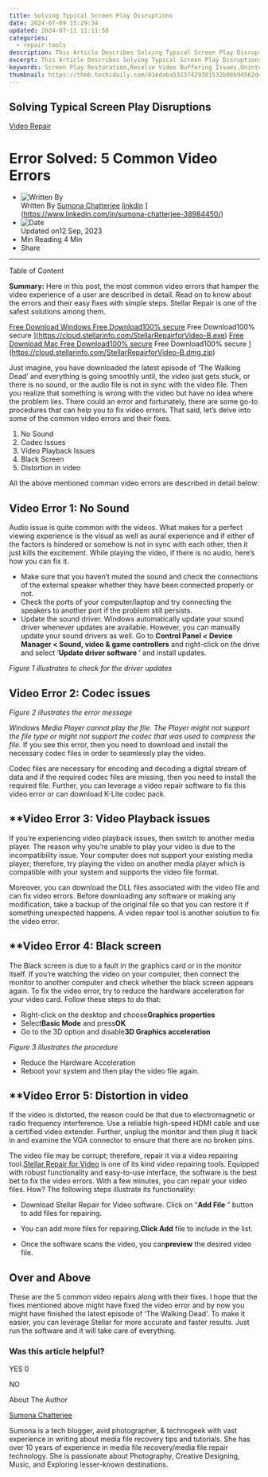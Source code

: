 ```yaml
---
title: Solving Typical Screen Play Disruptions
date: 2024-07-09 15:29:34
updated: 2024-07-11 11:11:50
categories:
  - repair-tools
description: This Article Describes Solving Typical Screen Play Disruptions
excerpt: This Article Describes Solving Typical Screen Play Disruptions
keywords: Screen Play Restoration,Resolve Video Buffering Issues,Uninterrupted Screen Play Experience,Screen Play Error Fixes,Gaming Disruption Remedies,Streaming Playback Troubleshooting,Optimal Screen Play Performance
thumbnail: https://thmb.techidaily.com/01edaba53137429381532b08b94562d4a741359e1c28374d3f1b3c538848d74c.jpg
---
```


## Solving Typical Screen Play Disruptions

[Video Repair](https://tools.techidaily.com/stellardata-recovery/buy-now/)

# Error Solved: 5 Common Video Errors

* ![Written By](https://cdn-cmlep.nitrocdn.com/DLSjJVyzoVcUgUSBlgyEUoGMDKLbWXQr/assets/desktop/optimized/rev-636f8fd/secure.gravatar.com/avatar/51230a434c190250f4ff6504ca157fb6.1e1df7d66b301003bec30db63ac73954)  
 Written By [Sumona Chatterjee](https://tools.techidaily.com/stellardata-recovery/buy-now/) [linkdin](https://cdn-cmlep.nitrocdn.com/DLSjJVyzoVcUgUSBlgyEUoGMDKLbWXQr/assets/images/optimized/rev-636f8fd/www.stellarinfo.com/public/frontEnd/images/author/linkdin.jpg) ](https://www.linkedin.com/in/sumona-chatterjee-38984450/)
* ![Date](https://cdn-cmlep.nitrocdn.com/DLSjJVyzoVcUgUSBlgyEUoGMDKLbWXQr/assets/images/optimized/rev-636f8fd/www.stellarinfo.com/public/frontEnd/images/author/clender.jpg)  
 Updated on12 Sep, 2023
* Min Reading 4  Min
* Share

---

Table of Content

**Summary:** Here in this post, the most common video errors that hamper the video experience of a user are described in detail. Read on to know about the errors and their easy fixes with simple steps. Stellar Repair is one of the safest solutions among them.

[Free Download Windows  Free Download100% secure](https://cdn-cmlep.nitrocdn.com/DLSjJVyzoVcUgUSBlgyEUoGMDKLbWXQr/assets/images/optimized/rev-636f8fd/www.stellarinfo.com/blog/wp-content/themes/stellarblog2024/images/windows.svg)  Free Download100% secure ](https://cloud.stellarinfo.com/StellarRepairforVideo-B.exe) [Free Download Mac  Free Download100% secure](https://cdn-cmlep.nitrocdn.com/DLSjJVyzoVcUgUSBlgyEUoGMDKLbWXQr/assets/images/source/rev-636f8fd/www.stellarinfo.com/blog/wp-content/themes/stellarblog2024/images/mac-os.svg)  Free Download100% secure ](https://cloud.stellarinfo.com/StellarRepairforVideo-B.dmg.zip)

 Just imagine, you have downloaded the latest episode of ‘The Walking Dead’ and everything is going smoothly until, the video just gets stuck, or there is no sound, or the audio file is not in sync with the video file. Then you realize that something is wrong with the video but have no idea where the problem lies. There could an error and fortunately, there are some go-to procedures that can help you to fix video errors. That said, let’s delve into some of the common video errors and their fixes.

1. No Sound
2. Codec Issues
3. Video Playback Issues
4. Black Screen
5. Distortion in video

 All the above mentioned comman video errors are described in detail below:

## **Video Error 1: No Sound**

 Audio issue is quite common with the videos. What makes for a perfect viewing experience is the visual as well as aural experience and if either of the factors is hindered or somehow is not in sync with each other, then it just kills the excitement. While playing the video, if there is no audio, here’s how you can fix it.

* Make sure that you haven’t muted the sound and check the connections of the external speaker whether they have been connected properly or not.
* Check the ports of your computer/laptop and try connecting the speakers to another port if the problem still persists.
* Update the sound driver. Windows automatically update your sound driver whenever updates are available. However, you can manually update your sound drivers as well. Go to **Control Panel < Device Manager < Sound, video & game controllers** and right-click on the drive and select ‘**Update driver software** ’ and install updates.

_Figure 1 illustrates to check for the driver updates_

## **Video Error 2: Codec issues**

_Figure 2 illustrates the error message_

 _Windows Media Player cannot play the file. The Player might not support the file type or might not support the codec that was used to compress the file._ If you see this error, then you need to download and install the necessary codec files in order to seamlessly play the video.

 Codec files are necessary for encoding and decoding a digital stream of data and if the required codec files are missing, then you need to install the required file. Further, you can leverage a video repair software to fix this video error or can download K-Lite codec pack.

## **Video Error 3: Video Playback issues

 If you’re experiencing video playback issues, then switch to another media player. The reason why you’re unable to play your video is due to the incompatibility issue. Your computer does not support your existing media player; therefore, try playing the video on another media player which is compatible with your system and supports the video file format.

 Moreover, you can download the DLL files associated with the video file and can fix video errors. Before downloading any software or making any modification, take a backup of the original file so that you can restore it if something unexpected happens. A video repair tool is another solution to fix the video error.

## **Video Error 4: Black screen

 The Black screen is due to a fault in the graphics card or in the monitor itself. If you’re watching the video on your computer, then connect the monitor to another computer and check whether the black screen appears again. To fix the video error, try to reduce the hardware acceleration for your video card. Follow these steps to do that:

* Right-click on the desktop and choose**Graphics properties**
* Select**Basic Mode** and press**OK**
* Go to the 3D option and disable**3D Graphics acceleration**

_Figure 3 illustrates the procedure_

* Reduce the Hardware Acceleration
* Reboot your system and then play the video file again.

## **Video Error 5: Distortion in video

 If the video is distorted, the reason could be that due to electromagnetic or radio frequency interference. Use a reliable high-speed HDMI cable and use a certified video extender. Further, unplug the monitor and then plug it back in and examine the VGA connector to ensure that there are no broken pins.

 The video file may be corrupt; therefore, repair it via a video repairing tool.[Stellar Repair for Video](https://tools.techidaily.com/stellardata-recovery/buy-now/) is one of its kind video repairing tools. Equipped with robust functionality and easy-to-use interface, the software is the best bet to fix the video errors. With a few minutes, you can repair your video files. How? The following steps illustrate its functionality:

[](https://cloud.stellarinfo.com/StellarRepairforVideo-B.exe) [](https://cloud.stellarinfo.com/StellarRepairforVideo-B.dmg.zip)

* Download Stellar Repair for Video software. Click on “**Add File** ” button to add files for repairing.

* You can add more files for repairing.**Click Add** file to include in the list.

* Once the software scans the video, you can**preview** the desired video file.

## **Over and Above**

 These are the 5 common video repairs along with their fixes. I hope that the fixes mentioned above might have fixed the video error and by now you might have finished the latest episode of ‘The Walking Dead’. To make it easier, you can leverage Stellar for more accurate and faster results. Just run the software and it will take care of everything.

### Was this article helpful?

YES 0

NO

About The Author

[Sumona Chatterjee](https://tools.techidaily.com/stellardata-recovery/buy-now/) [](https://www.linkedin.com/in/sumona-chatterjee-38984450/)

 Sumona is a tech blogger, avid photographer, & technogeek with vast experience in writing about media file recovery tips and tutorials. She has over 10 years of experience in media file recovery/media file repair technology. She is passionate about Photography, Creative Designing, Music, and Exploring lesser-known destinations.

<ins class="adsbygoogle"
     style="display:block"
     data-ad-format="autorelaxed"
     data-ad-client="ca-pub-7571918770474297"
     data-ad-slot="1223367746"></ins>



<ins class="adsbygoogle"
     style="display:block"
     data-ad-client="ca-pub-7571918770474297"
     data-ad-slot="8358498916"
     data-ad-format="auto"
     data-full-width-responsive="true"></ins>
